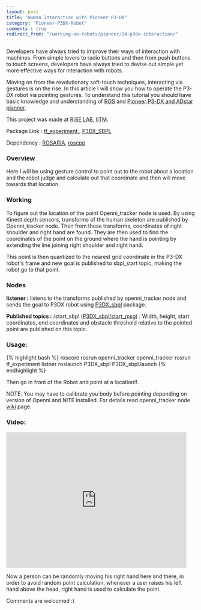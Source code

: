 ```yaml
---
layout: post
title: "Human Interaction with Pioneer P3-DX"
category: "Pioneer-P3DX-Robot"
comments : true
redirect_from: "/working-on-robots/pioneer/14-p3dx-interaction/"
---
```

Developers have always tried to improve their ways of interaction with machines. From simple levers to radio buttons and then from push buttons to touch screens, developers have always tried to devise out simple yet more effective ways for interaction with robots. 

Moving on from the revolutionary soft-touch techniques, interacting via gestures is on the rise. In this article I will show you how to operate the P3-DX robot via pointing gestures. To understand this tutorial you should have basic knowledge and understanding of [ROS](http://www.ros.org "ROS ") and [Pioneer P3-DX and ADstar planner](/pioneer-p3dx-adstar).

This project was made at [RISE LAB](http://rise.cse.iitm.ac.in/wiki/index.php/RISE_Robotics_Group "RISE Robotics group"), [IITM](http://www.iitm.ac.in/ "IIT Madras").

Package Link : [tf_experiment,](https://github.com/playwithrobots/tf_experiments), [P3DX_SBPL](https://github.com/playwithrobots/P3DX_sbpl "github repo")

Dependency : [ROSARIA](http://www.ros.org/wiki/ROSARIA "ROSARIA package on ros.org"), [roscpp](http://www.ros.org/wiki/roscpp "roscpp ")

### Overview

Here I will be using gesture control to point out to the robot about a location and the robot judge and calculate out that coordinate and then will move towards that location.

### Working

To figure out the location of the point Openni\_tracker node is used. By using Kinect depth sensors, transforms of the human skeleton are published by Openni_tracker node. Then from these transforms, coordinates of right shoulder and right hand are found. They are then used to find the coordinates of the point on the ground where the hand is pointing by extending the line joining right shoulder and right hand.

This point is then quantized to the nearest grid coordinate in the P3-DX robot's frame and new goal is published to sbpl\_start topic, making the robot go to that point.

### Nodes

**listener :** listens to the transforms published by openni\_tracker node and sends the goal to P3DX robot using [P3DX_sbpl](/pioneer-p3dx-adstar "Adstar planner") package.

**Published topics :** /start_sbpl ([P3DX_sbpl/start_msg](/pioneer-p3dx-adstar#start_msg))  :  Width, height, start coordinates, end coordinates and obstacle threshold relative to the pointed point are published on this topic.

### Usage:

{% highlight bash %}
roscore
rosrun openni_tracker openni_tracker
rosrun tf_experiment listner
roslaunch P3DX_sbpl P3DX_sbpl.launch
{% endhighlight %}

Then go in front of the Robot and point at a location!!. 

NOTE: You may have to calibrate you body before pointing depending on version of Openni and NITE installed. For details read openni_tracker node [wiki](http://www.ros.org/wiki/openni_tracker "Openni_tracker") page. 

### Video:

<iframe src="http://www.youtube.com/embed/Jis2Leavhok" frameborder="0" width="480" height="360"></iframe>

Now a person can be randomly moving his right hand here and there, in order to avoid random point calculation, whenever a user raises his left hand above the head, right hand is used to calculate the point. 

Comments are welcomed :)